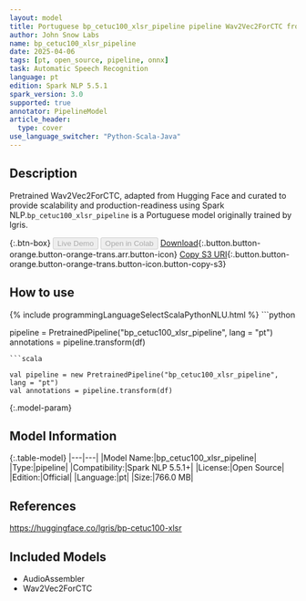 ```yaml
---
layout: model
title: Portuguese bp_cetuc100_xlsr_pipeline pipeline Wav2Vec2ForCTC from lgris
author: John Snow Labs
name: bp_cetuc100_xlsr_pipeline
date: 2025-04-06
tags: [pt, open_source, pipeline, onnx]
task: Automatic Speech Recognition
language: pt
edition: Spark NLP 5.5.1
spark_version: 3.0
supported: true
annotator: PipelineModel
article_header:
  type: cover
use_language_switcher: "Python-Scala-Java"
---
```


## Description

Pretrained Wav2Vec2ForCTC, adapted from Hugging Face and curated to provide scalability and production-readiness using Spark NLP.`bp_cetuc100_xlsr_pipeline` is a Portuguese model originally trained by lgris.

{:.btn-box}
<button class="button button-orange" disabled>Live Demo</button>
<button class="button button-orange" disabled>Open in Colab</button>
[Download](https://s3.amazonaws.com/auxdata.johnsnowlabs.com/public/models/bp_cetuc100_xlsr_pipeline_pt_5.5.1_3.0_1743944648700.zip){:.button.button-orange.button-orange-trans.arr.button-icon}
[Copy S3 URI](s3://auxdata.johnsnowlabs.com/public/models/bp_cetuc100_xlsr_pipeline_pt_5.5.1_3.0_1743944648700.zip){:.button.button-orange.button-orange-trans.button-icon.button-copy-s3}

## How to use



<div class="tabs-box" markdown="1">
{% include programmingLanguageSelectScalaPythonNLU.html %}
```python

pipeline = PretrainedPipeline("bp_cetuc100_xlsr_pipeline", lang = "pt")
annotations =  pipeline.transform(df)   

```
```scala

val pipeline = new PretrainedPipeline("bp_cetuc100_xlsr_pipeline", lang = "pt")
val annotations = pipeline.transform(df)

```
</div>

{:.model-param}
## Model Information

{:.table-model}
|---|---|
|Model Name:|bp_cetuc100_xlsr_pipeline|
|Type:|pipeline|
|Compatibility:|Spark NLP 5.5.1+|
|License:|Open Source|
|Edition:|Official|
|Language:|pt|
|Size:|766.0 MB|

## References

https://huggingface.co/lgris/bp-cetuc100-xlsr

## Included Models

- AudioAssembler
- Wav2Vec2ForCTC
